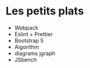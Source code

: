 <h1> Les petits plats </h1>

<ul>
    <li>Webpack</li>
    <li>Eslint + Prettier</li>
    <li>Bootstrap 5</li>
    <li>Algorithm</li>
    <li>diagrams jgraph</li>
    <li>JSbench</li>
</ul>